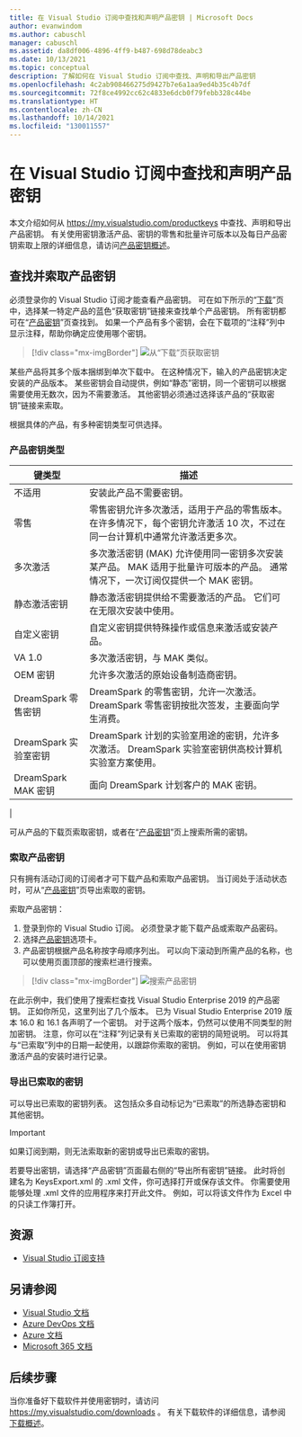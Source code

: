 ```yaml
---
title: 在 Visual Studio 订阅中查找和声明产品密钥 | Microsoft Docs
author: evanwindom
ms.author: cabuschl
manager: cabuschl
ms.assetid: da8df006-4896-4ff9-b487-698d78deabc3
ms.date: 10/13/2021
ms.topic: conceptual
description: 了解如何在 Visual Studio 订阅中查找、声明和导出产品密钥
ms.openlocfilehash: 4c2ab908466275d9427b7e6a1aa9ed4b35c4b7df
ms.sourcegitcommit: 72f8ce4992cc62c4833e6dcb0f79febb328c44be
ms.translationtype: HT
ms.contentlocale: zh-CN
ms.lasthandoff: 10/14/2021
ms.locfileid: "130011557"
---
```

# <a name="finding-and-claiming-product-keys-in-visual-studio-subscriptions"></a>在 Visual Studio 订阅中查找和声明产品密钥
本文介绍如何从 https://my.visualstudio.com/productkeys 中查找、声明和导出产品密钥。  有关使用密钥激活产品、密钥的零售和批量许可版本以及每日产品密钥索取上限的详细信息，请访问[产品密钥概述](product-keys.md)。

## <a name="locating-and-claiming-product-keys"></a>查找并索取产品密钥
必须登录你的 Visual Studio 订阅才能查看产品密钥。 可在如下所示的“[下载](https://my.visualstudio.com/downloads)”页中，选择某一特定产品的蓝色“获取密钥”链接来查找单个产品密钥。  所有密钥都可在“[产品密钥](https://my.visualstudio.com/productkeys?wt.mc_id=o~msft~docs)”页查找到。 如果一个产品有多个密钥，会在下载项的“注释”列中显示注释，帮助你确定应使用哪个密钥。
> [!div class="mx-imgBorder"]
> ![从“下载”页获取密钥](_img/product-keys/download-get-key.png "选择任何下载内容“信息”页上的“获取密钥”以获取该产品的密钥。")

某些产品将其多个版本捆绑到单次下载中。 在这种情况下，输入的产品密钥决定安装的产品版本。
某些密钥会自动提供，例如“静态”密钥，同一个密钥可以根据需要使用无数次，因为不需要激活。 其他密钥必须通过选择该产品的“获取密钥”链接来索取。

根据具体的产品，有多种密钥类型可供选择。

### <a name="product-key-types"></a>产品密钥类型

|    键类型           |    描述                                                                                                                                                                                                           |
|-------------------------------|------------------------------------------------------------------------------------------------------------------------------------------------------------------------------------------------------------------------------------------------------------|
|    不适用                    |    安装此产品不需要密钥。                                                       |
|    零售                     |    零售密钥允许多次激活，适用于产品的零售版本。 在许多情况下，每个密钥允许激活 10 次，不过在同一台计算机中通常允许激活更多次。                                                       |
|    多次激活        |    多次激活密钥 (MAK) 允许使用同一密钥多次安装某产品。 MAK 适用于批量许可版本的产品。 通常情况下，一次订阅仅提供一个 MAK 密钥。    |
|    静态激活密钥    |    静态激活密钥提供给不需要激活的产品。 它们可在无限次安装中使用。                                                                                                                  |
|    自定义密钥                 |    自定义密钥提供特殊操作或信息来激活或安装产品。                                                                                                                                                                |
|    VA 1.0                     |    多次激活密钥，与 MAK 类似。                                                                                                                                                                                                 |
|    OEM 密钥                    |    允许多次激活的原始设备制造商密钥。                                                                                                                                                                       |
|    DreamSpark 零售密钥    |    DreamSpark 的零售密钥，允许一次激活。 DreamSpark 零售密钥按批次签发，主要面向学生消费。                                                                                     |
|    DreamSpark 实验室密钥         |    DreamSpark 计划的实验室用途的密钥，允许多次激活。 DreamSpark 实验室密钥供高校计算机实验室方案使用。                                                                                       |
|    DreamSpark MAK 密钥         |    面向 DreamSpark 计划客户的 MAK 密钥。                                                                                                                                                                                                  |
|

可从产品的下载页索取密钥，或者在“[产品密钥](https://my.visualstudio.com/productkeys)”页上搜索所需的密钥。

### <a name="claiming-product-keys"></a>索取产品密钥
只有拥有活动订阅的订阅者才可下载产品和索取产品密钥。  当订阅处于活动状态时，可从“[产品密钥](https://my.visualstudio.com/productkeys)”页导出索取的密钥。

索取产品密钥：
1. 登录到你的 Visual Studio 订阅。  必须登录才能下载产品或索取产品密码。
2. 选择[产品密钥](https://my.visualstudio.com/productkeys?wt.mc_id=o~msft~docs)选项卡。
3. 产品密钥根据产品名称按字母顺序列出。  可以向下滚动到所需产品的名称，也可以使用页面顶部的搜索栏进行搜索。
> [!div class="mx-imgBorder"]
> ![搜索产品密钥](_img/product-keys/search-keys.png "滚动到所需的产品，或使用搜索框快速查找任何产品。")
   
在此示例中，我们使用了搜索栏查找 Visual Studio Enterprise 2019 的产品密钥。
正如你所见，这里列出了几个版本。  已为 Visual Studio Enterprise 2019 版本 16.0 和 16.1 各声明了一个密钥。  对于这两个版本，仍然可以使用不同类型的附加密钥。 注意，你可以在“注释”列记录有关已索取的密钥的简短说明。  可以将其与“已索取”列中的日期一起使用，以跟踪你索取的密钥。  例如，可以在使用密钥激活产品的安装时进行记录。

### <a name="exporting-your-claimed-keys"></a>导出已索取的密钥
可以导出已索取的密钥列表。  这包括众多自动标记为“已索取”的所选静态密钥和其他密钥。

> [!IMPORTANT]
> 如果订阅到期，则无法索取新的密钥或导出已索取的密钥。

若要导出密钥，请选择“产品密钥”页面最右侧的“导出所有密钥”链接。  此时将创建名为 KeysExport.xml 的 .xml 文件，你可选择打开或保存该文件。  你需要使用能够处理 .xml 文件的应用程序来打开此文件。  例如，可以将该文件作为 Excel 中的只读工作簿打开。

## <a name="resources"></a>资源
- [Visual Studio 订阅支持](https://aka.ms/vssubscriberhelp)

## <a name="see-also"></a>另请参阅
- [Visual Studio 文档](/visualstudio/)
- [Azure DevOps 文档](/azure/devops/)
- [Azure 文档](/azure/)
- [Microsoft 365 文档](/microsoft-365/)

## <a name="next-steps"></a>后续步骤
当你准备好下载软件并使用密钥时，请访问 https://my.visualstudio.com/downloads 。  有关下载软件的详细信息，请参阅[下载概述](download-software.md)。